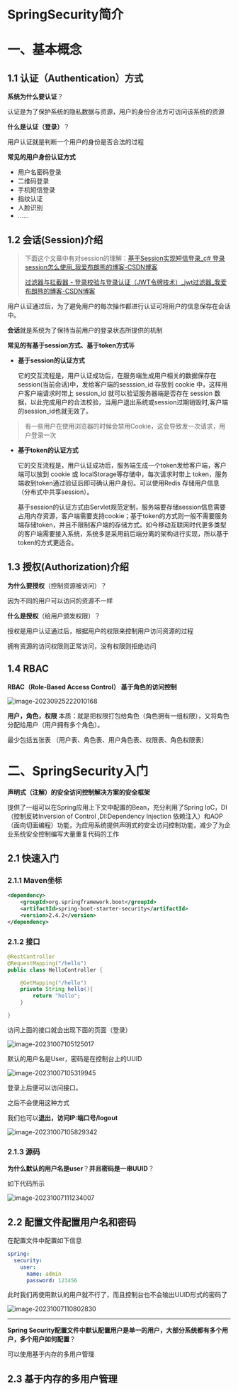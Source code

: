 # SpringSecurity简介



# 一、基本概念

## 1.1 认证（Authentication）方式

**系统为什么要认证**？

认证是为了保护系统的隐私数据与资源，用户的身份合法方可访问该系统的资源



**什么是认证（登录）**？

用户认证就是判断一个用户的身份是否合法的过程



**常见的用户身份认证方式**

* 用户名密码登录
* 二维码登录
* 手机短信登录
* 指纹认证
* 人脸识别
* ......

## 1.2 会话(Session)介绍

> 下面这个文章中有对session的理解：[基于Session实现短信登录_c# 登录session怎么使用_我爱布朗熊的博客-CSDN博客](https://blog.csdn.net/weixin_51351637/article/details/127519489)
>
> [过滤器与拦截器 - 登录校验与登录认证（JWT令牌技术）_jwt过滤器_我爱布朗熊的博客-CSDN博客](https://blog.csdn.net/weixin_51351637/article/details/130720932)

用户认证通过后，为了避免用户的每次操作都进行认证可将用户的信息保存在会话中。

**会话**就是系统为了保持当前用户的登录状态所提供的机制

**常见的有基于session方式、基于token方式**等



* **基于session的认证方式**

  它的交互流程是，用户认证成功后，在服务端生成用户相关的数据保存在session(当前会话)中，发给客户端的sesssion_id 存放到 cookie 中，这样用户客户端请求时带上 session_id 就可以验证服务器端是否存在 session 数据，以此完成用户的合法校验，当用户退出系统或session过期销毁时,客户端的session_id也就无效了。

> 有一些用户在使用浏览器的时候会禁用Cookie，这会导致发一次请求，用户登录一次

* **基于token的认证方式**

  它的交互流程是，用户认证成功后，服务端生成一个token发给客户端，客户端可以放到 cookie 或 localStorage等存储中，每次请求时带上 token，服务端收到token通过验证后即可确认用户身份。可以使用Redis 存储用户信息（分布式中共享session）。

  

  基于session的认证方式由Servlet规范定制，服务端要存储session信息需要占用内存资源，客户端需要支持cookie；基于token的方式则一般不需要服务端存储token，并且不限制客户端的存储方式。如今移动互联网时代更多类型的客户端需要接入系统，系统多是采用前后端分离的架构进行实现，所以基于token的方式更适合。





## 1.3 授权(Authorization)介绍

**为什么要授权**（控制资源被访问）？

因为不同的用户可以访问的资源不一样



**什么是授权**（给用户颁发权限）？

授权是用户认证通过后，根据用户的权限来控制用户访问资源的过程

拥有资源的访问权限则正常访问，没有权限则拒绝访问







## 1.4 RBAC

**RBAC（Role-Based Access Control） 基于角色的访问控制**

![image-20230925222010168](https://picture-typora-zhangjingqi.oss-cn-beijing.aliyuncs.com/image-20230925222010168.png)







**用户，角色，权限** 本质：就是把权限打包给角色（角色拥有一组权限），又将角色分配给用户（用户拥有多个角色）。

最少包括五张表 （用户表、角色表、用户角色表、权限表、角色权限表）







# 二、SpringSecurity入门

**声明式（注解）的安全访问控制解决方案的安全框架**

提供了一组可以在Spring应用上下文中配置的Bean，充分利用了Spring IoC，DI（控制反转Inversion of Control ,DI:Dependency Injection 依赖注入）和AOP（面向切面编程）功能，为应用系统提供声明式的安全访问控制功能，减少了为企业系统安全控制编写大量重复代码的工作



## 2.1 快速入门

### 2.1.1 Maven坐标

```xml
<dependency>
    <groupId>org.springframework.boot</groupId>
    <artifactId>spring-boot-starter-security</artifactId>
    <version>2.4.2</version>
</dependency>
```



### 2.1.2 接口

```java
@RestController
@RequestMapping("/hello")
public class HelloController {

    @GetMapping("/hello")
    private String hello(){
        return "hello";
    }

}
```

访问上面的接口就会出现下面的页面（登录）

![image-20231007105125017](https://picture-typora-zhangjingqi.oss-cn-beijing.aliyuncs.com/image-20231007105125017.png)



默认的用户名是User，密码是在控制台上的UUID

![image-20231007105319945](https://picture-typora-zhangjingqi.oss-cn-beijing.aliyuncs.com/image-20231007105319945.png)



登录上后便可以访问接口。

之后不会使用这种方式



我们也可以**退出，访问IP:端口号/logout**

![image-20231007105829342](https://picture-typora-zhangjingqi.oss-cn-beijing.aliyuncs.com/image-20231007105829342.png)



### 2.1.3 源码

**为什么默认的用户名是user**？**并且密码是一串UUID**？

如下代码所示

![image-20231007111234007](https://picture-typora-zhangjingqi.oss-cn-beijing.aliyuncs.com/image-20231007111234007.png)



## 2.2  配置文件配置用户名和密码

在配置文件中配置如下信息

```yaml
spring:
  security:
    user:
      name: admin
      password: 123456
```

此时我们再使用默认的用户就不行了，而且控制台也不会输出UUID形式的密码了

![image-20231007110802830](https://picture-typora-zhangjingqi.oss-cn-beijing.aliyuncs.com/image-20231007110802830.png)

****

**Spring Security配置文件中默认配置用户是单一的用户，大部分系统都有多个用户，多个用户如何配置**？

可以使用基于内存的多用户管理







## 2.3 基于内存的多用户管理






